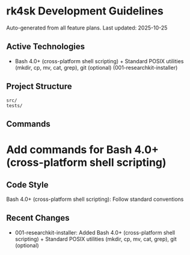 # rk4sk Development Guidelines

Auto-generated from all feature plans. Last updated: 2025-10-25

## Active Technologies

- Bash 4.0+ (cross-platform shell scripting) + Standard POSIX utilities (mkdir, cp, mv, cat, grep), git (optional) (001-researchkit-installer)

## Project Structure

```text
src/
tests/
```

## Commands

# Add commands for Bash 4.0+ (cross-platform shell scripting)

## Code Style

Bash 4.0+ (cross-platform shell scripting): Follow standard conventions

## Recent Changes

- 001-researchkit-installer: Added Bash 4.0+ (cross-platform shell scripting) + Standard POSIX utilities (mkdir, cp, mv, cat, grep), git (optional)

<!-- MANUAL ADDITIONS START -->
<!-- MANUAL ADDITIONS END -->
